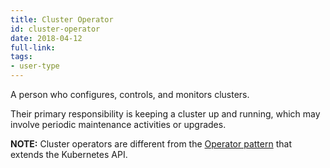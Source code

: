 ```yaml
---
title: Cluster Operator
id: cluster-operator
date: 2018-04-12
full-link: 
tags:
- user-type 
---
```

 A person who configures, controls, and monitors clusters.

<!--more--> 

Their primary responsibility is keeping a cluster up and running, which may involve periodic maintenance activities or upgrades.<br>

**NOTE:** Cluster operators are different from the [Operator pattern](https://coreos.com/operators) that extends the Kubernetes API.

